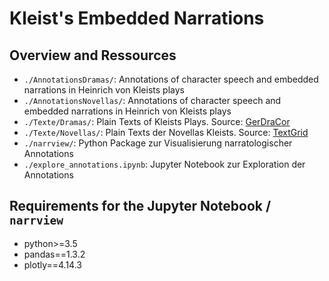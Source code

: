 # Kleist's Embedded Narrations

## Overview and Ressources
- `./AnnotationsDramas/`: Annotations of character speech and embedded narrations in Heinrich von Kleists plays
- `./AnnotationsNovellas/`: Annotations of character speech and embedded narrations in Heinrich von Kleists plays
- `./Texte/Dramas/`: Plain Texts of Kleists Plays. Source: [GerDraCor](https://dracor.org/ger)
- `./Texte/Novellas/`: Plain Texts der Novellas Kleists. Source: [TextGrid](https://textgrid.de/de/digitale-bibliothek)
- `./narrview/`: Python Package zur Visualisierung narratologischer Annotations
- `./explore_annotations.ipynb`: Jupyter Notebook zur Exploration der Annotations


## Requirements for the Jupyter Notebook / `narrview`
- python>=3.5
- pandas==1.3.2
- plotly==4.14.3